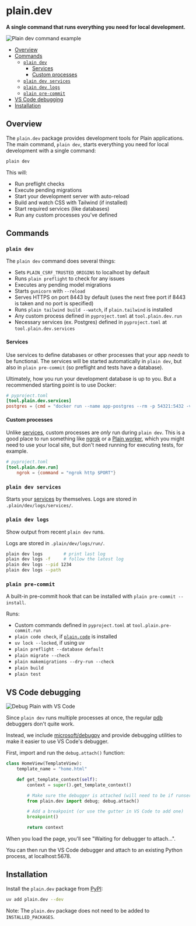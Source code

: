 # plain.dev

**A single command that runs everything you need for local development.**

![Plain dev command example](https://github.com/dropseed/plain/assets/649496/3643bb64-a99b-4a8e-adab-8c6b81791ea9)

- [Overview](#overview)
- [Commands](#commands)
    - [`plain dev`](#plain-dev)
        - [Services](#services)
        - [Custom processes](#custom-processes)
    - [`plain dev services`](#plain-dev-services)
    - [`plain dev logs`](#plain-dev-logs)
    - [`plain pre-commit`](#plain-pre-commit)
- [VS Code debugging](#vs-code-debugging)
- [Installation](#installation)

## Overview

The `plain.dev` package provides development tools for Plain applications. The main command, `plain dev`, starts everything you need for local development with a single command:

```bash
plain dev
```

This will:

- Run preflight checks
- Execute pending migrations
- Start your development server with auto-reload
- Build and watch CSS with Tailwind (if installed)
- Start required services (like databases)
- Run any custom processes you've defined

## Commands

### `plain dev`

The `plain dev` command does several things:

- Sets `PLAIN_CSRF_TRUSTED_ORIGINS` to localhost by default
- Runs `plain preflight` to check for any issues
- Executes any pending model migrations
- Starts `gunicorn` with `--reload`
- Serves HTTPS on port 8443 by default (uses the next free port if 8443 is taken and no port is specified)
- Runs `plain tailwind build --watch`, if `plain.tailwind` is installed
- Any custom process defined in `pyproject.toml` at `tool.plain.dev.run`
- Necessary services (ex. Postgres) defined in `pyproject.toml` at `tool.plain.dev.services`

#### Services

Use services to define databases or other processes that your app _needs_ to be functional. The services will be started automatically in `plain dev`, but also in `plain pre-commit` (so preflight and tests have a database).

Ultimately, how you run your development database is up to you. But a recommended starting point is to use Docker:

```toml
# pyproject.toml
[tool.plain.dev.services]
postgres = {cmd = "docker run --name app-postgres --rm -p 54321:5432 -v $(pwd)/.plain/dev/pgdata:/var/lib/postgresql/data -e POSTGRES_PASSWORD=postgres postgres:15 postgres"}
```

#### Custom processes

Unlike [services](#services), custom processes are _only_ run during `plain dev`. This is a good place to run something like [ngrok](https://ngrok.com/) or a [Plain worker](../../../plain-worker), which you might need to use your local site, but don't need running for executing tests, for example.

```toml
# pyproject.toml
[tool.plain.dev.run]
    ngrok = {command = "ngrok http $PORT"}
```

### `plain dev services`

Starts your [services](#services) by themselves.
Logs are stored in `.plain/dev/logs/services/`.

### `plain dev logs`

Show output from recent `plain dev` runs.

Logs are stored in `.plain/dev/logs/run/`.

```bash
plain dev logs        # print last log
plain dev logs -f     # follow the latest log
plain dev logs --pid 1234
plain dev logs --path
```

### `plain pre-commit`

A built-in pre-commit hook that can be installed with `plain pre-commit --install`.

Runs:

- Custom commands defined in `pyproject.toml` at `tool.plain.pre-commit.run`
- `plain code check`, if [`plain.code`](https://plainframework.com/docs/plain-code/plain/code/) is installed
- `uv lock --locked`, if using uv
- `plain preflight --database default`
- `plain migrate --check`
- `plain makemigrations --dry-run --check`
- `plain build`
- `plain test`

## VS Code debugging

![Debug Plain with VS Code](https://github.com/dropseed/plain-public/assets/649496/250138b6-7702-4ab6-bf38-e0c8e3c56d06)

Since `plain dev` runs multiple processes at once, the regular [pdb](https://docs.python.org/3/library/pdb.html) debuggers don't quite work.

Instead, we include [microsoft/debugpy](https://github.com/microsoft/debugpy) and provide debugging utilities to make it easier to use VS Code's debugger.

First, import and run the `debug.attach()` function:

```python
class HomeView(TemplateView):
    template_name = "home.html"

    def get_template_context(self):
        context = super().get_template_context()

        # Make sure the debugger is attached (will need to be if runserver reloads)
        from plain.dev import debug; debug.attach()

        # Add a breakpoint (or use the gutter in VS Code to add one)
        breakpoint()

        return context
```

When you load the page, you'll see "Waiting for debugger to attach...".

You can then run the VS Code debugger and attach to an existing Python process, at localhost:5678.

## Installation

Install the `plain.dev` package from [PyPI](https://pypi.org/project/plain.dev/):

```bash
uv add plain.dev --dev
```

Note: The `plain.dev` package does not need to be added to `INSTALLED_PACKAGES`.
